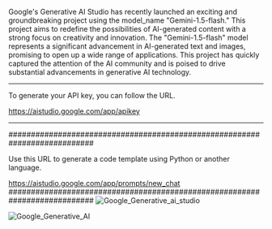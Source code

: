 Google's Generative AI Studio has recently launched an exciting and groundbreaking project using the model_name "Gemini-1.5-flash." 
This project aims to redefine the possibilities of AI-generated content with a strong focus on creativity and innovation. 
The "Gemini-1.5-flash" model represents a significant advancement in AI-generated text and images, promising to open up a wide range of applications. 
This project has quickly captured the attention of the AI community and is poised to drive substantial advancements in generative AI technology.
***************************************************************************
To generate your API key, you can follow the URL.

https://aistudio.google.com/app/apikey
***************************************************************************
###########################################################################

Use this URL to generate a code template using Python or another language.


https://aistudio.google.com/app/prompts/new_chat
###########################################################################
![Google_Generative_ai_studio](https://github.com/ankit-tejwan/Google_Ai_Studio_Generative-AI/assets/77053184/7f35616b-953c-494c-aa43-520b5173ee66)




![Google_Generative_AI](https://github.com/ankit-tejwan/Google_Ai_Studio_Generative-AI/assets/77053184/1215fdb7-c218-41ab-b00d-6eaf9716f1ae)
